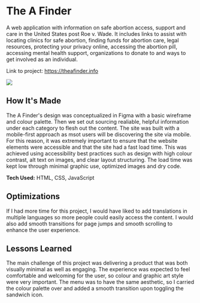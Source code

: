 <h1>The A Finder</h1>

A web application with information on safe abortion access, support and care in the United States post Roe v. Wade. It includes links to assist with locating clinics for safe abortion, finding funds for abortion care, legal resources, protecting your privacy online, accessing the abortion pill, accessing mental health support, organizations to donate to and ways to get involved as an individual. 

Link to project: https://theafinder.info

<img src="https://user-images.githubusercontent.com/99383283/180756707-b50b9ee2-154b-49db-8968-294e33cd8681.jpg">

<h2>How It's Made</h2>

The A Finder's design was conceptualized in Figma with a basic wireframe and colour palette. Then we set out sourcing realiable, helpful information under each category to flesh out the content. The site was built with a mobile-first approach as msot users will be discovering the site via mobile. For this reason, it was extremely important to ensure that the website elements were accessible and that the site had a fast load time. This was achieved using accessibility best practices such as design with high colour contrast, alt text on images, and clear layout structuring. The load time was kept low through minimal graphic use, optimized images and dry code.

<b>Tech Used:</b> HTML, CSS, JavaScript

<h2>Optimizations</h2>

If I had more time for this project, I would have liked to add translations in multiple languages so more people could easily access the content. I would also add smooth transitions for page jumps and smooth scrolling to enhance the user experience.

<h2>Lessons Learned</h2>

The main challenge of this project was delivering a product that was both visually minimal as well as engaging. The experience was expected to feel comfortable and welcoming for the user, so colour and graphic art style were very important. The menu was to have the same aesthetic, so I carried the colour palette over and added a smooth transition upon toggling the sandwich icon.

